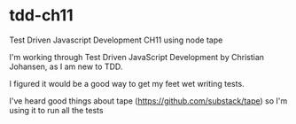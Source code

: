 # tdd-ch11
Test Driven Javascript Development CH11 using node tape

I'm working through Test Driven JavaScript Development by Christian Johansen, as I am new to TDD.

I figured it would be a good way to get my feet wet writing tests.

I've heard good things about tape (https://github.com/substack/tape) so I'm using it to run all the tests
